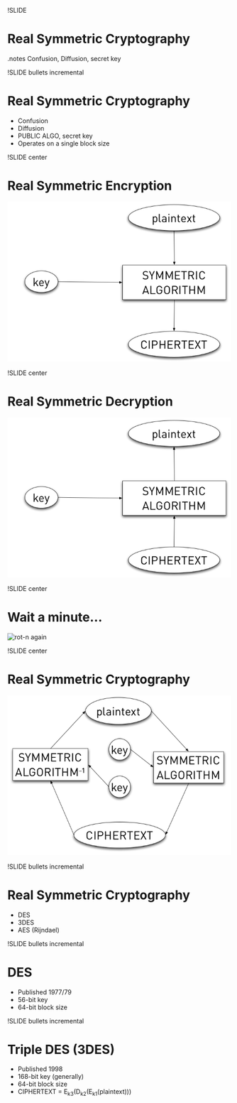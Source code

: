 !SLIDE
# Real Symmetric Cryptography #

.notes Confusion, Diffusion, secret key

!SLIDE bullets incremental
# Real Symmetric Cryptography #

* Confusion
* Diffusion
* PUBLIC ALGO, secret key
* Operates on a single block size

!SLIDE center
# Real Symmetric Encryption #
![basic symmetric encryption](basic_symmetric_cryptography.png)

!SLIDE center
# Real Symmetric Decryption #
![basic symmetric decryption](basic_symmetric_cryptography-decrypt.png)

!SLIDE center
# Wait a minute... #
![rot-n again](rot-n_step5.png)

!SLIDE center
# Real Symmetric Cryptography #
![basic symmetric cryptography](symmetric_is_like_rotn.png)

!SLIDE bullets incremental
# Real Symmetric Cryptography #

* DES
* 3DES
* AES (Rijndael)

!SLIDE bullets incremental
# DES #

* Published 1977/79
* 56-bit key
* 64-bit block size

!SLIDE bullets incremental
# Triple DES (3DES) #

* Published 1998
* 168-bit key (generally)
* 64-bit block size
* CIPHERTEXT = E<sub>k3</sub>(D<sub>k2</sub>(E<sub>k1</sub>(plaintext)))
